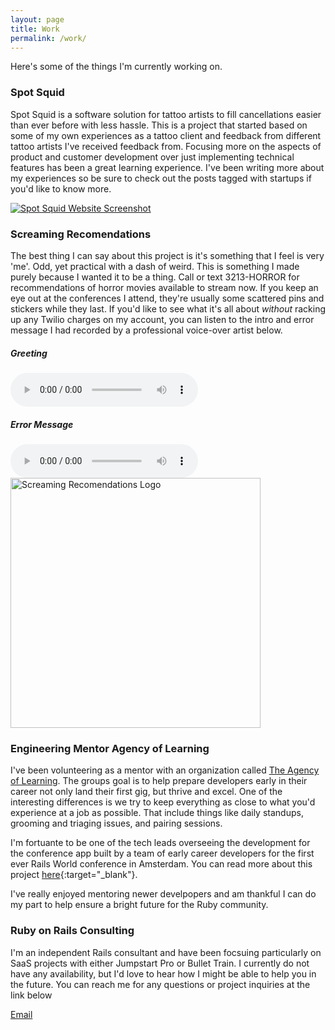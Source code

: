 ```yaml
---
layout: page
title: Work
permalink: /work/
---
```


Here's some of the things I'm currently working on.

### Spot Squid

Spot Squid is a software solution for tattoo artists to fill cancellations easier
than ever before with less hassle.  This is a project that started based on some
of my own experiences as a tattoo client and feedback from different tattoo
artists I've received feedback from. Focusing more on the aspects of product and
customer development over just implementing technical features has been a great
learning experience. I've been writing more about my experiences so be sure to
check out the posts tagged with startups if you'd like to know more.

<div class="my-5">
    <a href="https://spotsquid.com" target="blank_">
    <img
        alt="Spot Squid Website Screenshot"
        class="position-relative mx-auto rounded w-100 shadow-lg"
        src="/images/SpotSquidScreenshot.png"
        style="z-index: 10"
    />
    </a>
</div>


### Screaming Recomendations

The best thing I can say about this project is it's something that I feel is
very 'me'.  Odd, yet practical with a dash of weird.  This is something I made
purely because I wanted it to be a thing. Call or text 3213-HORROR for
recommendations of horror movies available to stream now. If you keep an eye out at the
conferences I attend, they're usually some scattered pins and stickers while
they last.  If you'd like to see what it's all about _without_ racking up any Twilio charges on
my account, you can listen to the intro and error message I had recorded by a professional voice-over
artist below.


<div class="my-20">
    <h5>Greeting</h5>
    <audio controls>
    <source src="https://screaming-recommendations.s3.amazonaws.com/screaming-recs-intro-compressed.mp3" type="audio/mpeg">
    Your browser does not support the audio tag.
    </audio>
</div>

<div class="my-20">
    <h5>Error Message</h5>
    <audio controls>
    <source src="https://screaming-recommendations.s3.amazonaws.com/screaming-recs-error-message-compressed.mp3" type="audio/mpeg">
    Your browser does not support the audio tag.
    </audio>
</div>

<div class="my-5">
    <a href="https://spotsquid.com" target="blank_">
        <img
            alt="Screaming Recomendations Logo"
            class="position-relative mx-auto rounded shadow-lg"
            src="/images/screaming_recs_logo.png"
            style="z-index: 10"
            height="400"
        />
    </a>
</div>

### Engineering Mentor Agency of Learning

I've been volunteering as a mentor with an organization called [The Agency of
Learning](https://agencyoflearning.com/).  The groups goal is to help prepare developers early in their career
not only land their first gig, but thrive and excel.  One of the interesting
differences is we try to keep everything as close to what you'd experience at a
job as possible.  That include things like daily standups, grooming and triaging
issues, and pairing sessions.

I'm fortuante to be one of the tech leads overseeing the development for the
conference app built by a team of early career developers for the first ever
Rails World conference in Amsterdam.  You can read more about this project
[here](https://rubyonrails.org/2023/5/30/rails-foundation-and-agency-of-learning-partner-for-event-app){:target="_blank"}.

I've really enjoyed mentoring newer develpopers and am thankful I can do my part
to help ensure a bright future for the Ruby community.

### Ruby on Rails Consulting

I'm an independent Rails consultant and have been focsuing particularly on SaaS
projects with either Jumpstart Pro or Bullet Train. I currently do not have any
availability, but I'd love to hear how I might be able to help you in the
future.  You can reach me for any questions or project inquiries at the link
below

<a class="mr-3" href="mailto:codes@codynorman.com?subject=Project Inquiry" rel="noopener noreferrer" target="_blank">
  Email
</a>


